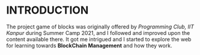 # INTRODUCTION
 The project game of blocks was originally offered by *Programming Club, IIT Kanpur* during Summer Camp 2021, and I followed and improved upon the content available there. It got me intrigued and I started to explore the web for learning towards __BlockChain Management__ and how they work. 

